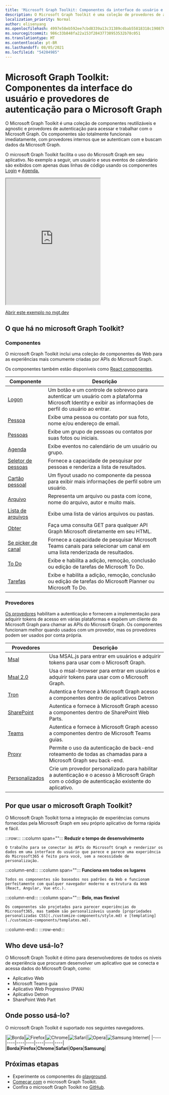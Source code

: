 ```yaml
---
title: 'Microsoft Graph Toolkit: Componentes da interface do usuário e provedores de autenticação para o Microsoft Graph'
description: O Microsoft Graph Toolkit é uma coleção de provedores de autenticação e componentes web reutilizáveis e agnósticos da estrutura para acessar e trabalhar com o Microsoft Graph.
localization_priority: Normal
author: elisenyang
ms.openlocfilehash: 4997e58eb592ee7cbd8339a13c31389cdbab55818318c19087048bd9ff5905f5
ms.sourcegitcommit: 986c33b848fa22a153f28437738953532b78c051
ms.translationtype: MT
ms.contentlocale: pt-BR
ms.lasthandoff: 08/05/2021
ms.locfileid: "54204985"
---
```

# <a name="microsoft-graph-toolkit-ui-components-and-authentication-providers-for-microsoft-graph"></a>Microsoft Graph Toolkit: Componentes da interface do usuário e provedores de autenticação para o Microsoft Graph 

O Microsoft Graph Toolkit é uma coleção de componentes reutilizáveis e agnostic e provedores de autenticação para acessar e trabalhar com o Microsoft Graph. Os componentes são totalmente funcionais imediatamente, com provedores internos que se autenticam com e buscam dados da Microsoft Graph.

O microsoft Graph Toolkit facilita o uso do Microsoft Graph em seu aplicativo. No exemplo a seguir, um usuário e seus eventos de calendário são exibidos com apenas duas linhas de código usando os componentes [Login](./components/login.md) e [Agenda.](./components/agenda.md)

<iframe src="https://mgt.dev/iframe.html?id=samples-general--login-to-show-agenda&source=docs&source=docs" height="400"></iframe>

[Abrir este exemplo no mgt.dev](https://mgt.dev/?path=/story/samples-general--login-to-show-agenda&source=docs)

## <a name="whats-in-the-microsoft-graph-toolkit"></a>O que há no microsoft Graph Toolkit?

### <a name="components"></a>Componentes

O microsoft Graph Toolkit inclui uma coleção de componentes da Web para as experiências mais comumente criadas por APIs do Microsoft Graph. 

Os componentes também estão disponíveis como [React componentes](./get-started/mgt-react.md).

|Componente|Descrição|
|---------|-----------|
|[Logon](./components/login.md)|Um botão e um controle de sobrevoo para autenticar um usuário com a plataforma Microsoft Identity e exibir as informações de perfil do usuário ao entrar.|
|[Pessoa](./components/person.md)|Exibe uma pessoa ou contato por sua foto, nome e/ou endereço de email.|
|[Pessoas](./components/people.md)|Exibe um grupo de pessoas ou contatos por suas fotos ou iniciais.|
|[Agenda](./components/agenda.md)|Exibe eventos no calendário de um usuário ou grupo.|
|[Seletor de pessoas](./components/people-picker.md)|Fornece a capacidade de pesquisar por pessoas e renderiza a lista de resultados.|
|[Cartão pessoal](./components/person-card.md)|Um flyout usado no componente da pessoa para exibir mais informações de perfil sobre um usuário.|
|[Arquivo](./components/file.md)|Representa um arquivo ou pasta com ícone, nome do arquivo, autor e muito mais.|
|[Lista de arquivos](./components/file-list.md)|Exibe uma lista de vários arquivos ou pastas.|
|[Obter](./components/get.md)|Faça uma consulta GET para qualquer API Graph Microsoft diretamente em seu HTML.|
|[Se picker de canal](./components/teams-channel-picker.md)|Fornece a capacidade de pesquisar Microsoft Teams canais para selecionar um canal em uma lista renderizada de resultados.|
|[To Do](./components/todo.md)|Exibe e habilita a adição, remoção, conclusão ou edição de tarefas de Microsoft To Do.|
|[Tarefas](./components/tasks.md)|Exibe e habilita a adição, remoção, conclusão ou edição de tarefas do Microsoft Planner ou Microsoft To Do.|

### <a name="providers"></a>Provedores

[Os provedores](/providers/providers.md) habilitam a autenticação e fornecem a implementação para adquirir tokens de acesso em várias plataformas e expõem um cliente do Microsoft Graph para chamar as APIs do Microsoft Graph. Os componentes funcionam melhor quando usados com um provedor, mas os provedores podem ser usados por conta própria.

|Provedores|Descrição|
|---------|-----------|
|[Msal](./providers/msal.md)|Usa MSAL.js para entrar em usuários e adquirir tokens para usar com o Microsoft Graph.|
|[Msal 2.0](./providers/msal2.md)| Usa o msal-browser para entrar em usuários e adquirir tokens para usar com o Microsoft Graph.|
|[Tron](./providers/electron.md)|Autentica e fornece à Microsoft Graph acesso a componentes dentro de aplicativos Detron|
|[SharePoint](./providers/sharepoint.md)|Autentica e fornece à Microsoft Graph acesso a componentes dentro de SharePoint Web Parts.|
|[Teams](./providers/teams.md)|Autentica e fornece à Microsoft Graph acesso a componentes dentro de Microsoft Teams guias.|
|[Proxy](./providers/proxy.md)|Permite o uso da autenticação de back-end roteamento de todas as chamadas para a Microsoft Graph seu back-end.|
|[Personalizados](./providers/custom.md)|Crie um provedor personalizado para habilitar a autenticação e o acesso à Microsoft Graph com o código de autenticação existente do aplicativo.|

## <a name="why-use-the-microsoft-graph-toolkit"></a>Por que usar o microsoft Graph Toolkit?

O Microsoft Graph Toolkit torna a integração de experiências comuns fornecidas pela Microsoft Graph em seu próprio aplicativo de forma rápida e fácil.

:::row:::
   :::column span="":::
    **Reduzir o tempo de desenvolvimento**

    O trabalho para se conectar às APIs do Microsoft Graph e renderizar os dados em uma interface do usuário que parece e parece uma experiência do Microsoft365 é feito para você, sem a necessidade de personalização.
  :::column-end:::
  :::column span="":::
    **Funciona em todos os lugares**

    Todos os componentes são baseados nos padrões da Web e funcionam perfeitamente com qualquer navegador moderno e estrutura da Web (React, Angular, Vue etc.). 
  :::column-end:::
  :::column span="":::
    **Belo, mas flexível**

    Os componentes são projetados para parecer experiências do Microsoft365, mas também são personalizáveis usando [propriedades personalizadas CSS](./customize-components/style.md) e [templating](./customize-components/templates.md).
  :::column-end:::
:::row-end:::

## <a name="who-should-use-it"></a>Who deve usá-lo?

O Microsoft Graph Toolkit é ótimo para desenvolvedores de todos os níveis de experiência que procuram desenvolver um aplicativo que se conecta e acessa dados do Microsoft Graph, como:
- Aplicativo Web
- Microsoft Teams guia
- Aplicativo Web Progressivo (PWA)
- Aplicativo Detron
- SharePoint Web Part

## <a name="where-can-i-use-it"></a>Onde posso usá-lo?

O microsoft Graph Toolkit é suportado nos seguintes navegadores.

|![Borda](images/edgeIcon.png)|![Firefox](images/firefoxIcon.png)|![Chrome](images/chromeIcon.png)|![Safari](images/safariIcon.png)|![Opera](images/operaIcon.png)|![Samsung Internet](images/samsungInternetIcon.png)|
|----|----|----|----|----|----|----|
|**Borda**|**Firefox**|**Chrome**|**Safari**|**Opera**|**Samsung**|

## <a name="next-steps"></a>Próximas etapas

- Experimente os componentes do [playground](https://mgt.dev).
- [Começar com](./get-started/overview.md) o microsoft Graph Toolkit.
- Confira o microsoft Graph Toolkit no [GitHub](https://aka.ms/mgt).
